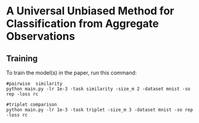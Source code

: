 
# A Universal Unbiased Method for Classification from Aggregate Observations



## Training

To train the model(s) in the paper, run this command:

```train
#pairwise  similarity
python main.py -lr 1e-3 -task similarity -size_m 2 -dataset mnist -so rep -loss rc 

#triplet comparison
python main.py -lr 1e-3 -task triplet -size_m 3 -dataset mnist -so rep -loss rc


```
